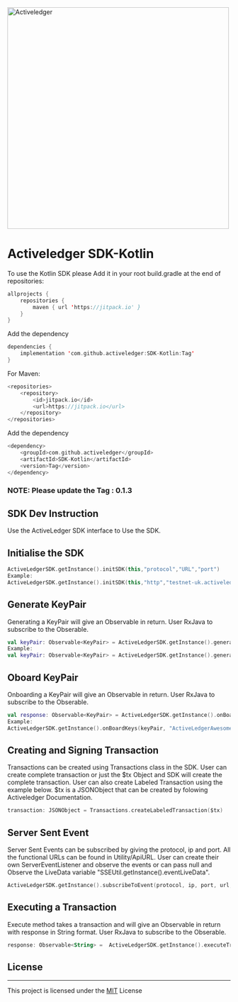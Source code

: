 <img src="https://www.activeledger.io/wp-content/uploads/2018/09/Asset-23.png" alt="Activeledger" width="500"/>


# Activeledger SDK-Kotlin

To use the Kotlin SDK please Add it in your root build.gradle at the end of repositories:

```Kotlin
allprojects {
	repositories {
		maven { url 'https://jitpack.io' }
	}
}
```

Add the dependency

```Kotlin
dependencies {
	implementation 'com.github.activeledger:SDK-Kotlin:Tag'
}
```

For Maven:

```Kotlin
<repositories>
	<repository>
		<id>jitpack.io</id>
		<url>https://jitpack.io</url>
	</repository>
</repositories>
```

Add the dependency

```Kotlin
<dependency>
	<groupId>com.github.activeledger</groupId>
	<artifactId>SDK-Kotlin</artifactId>
	<version>Tag</version>
</dependency>
```

### NOTE: Please update the Tag : 0.1.3

## SDK Dev Instruction

Use the ActiveLedger SDK interface to Use the SDK.

## Initialise the SDK

```Kotlin
ActiveLedgerSDK.getInstance().initSDK(this,"protocol","URL","port")
Example:
ActiveLedgerSDK.getInstance().initSDK(this,"http","testnet-uk.activeledger.io","5260")
```

## Generate KeyPair

Generating a KeyPair will give an Observable in return. User RxJava to subscribe to the Obserable.

```Kotlin
val keyPair: Observable<KeyPair> = ActiveLedgerSDK.getInstance().generateAndSetKeyPair(KeyType,SaveKeysToFile)
Example:
val keyPair: Observable<KeyPair> = ActiveLedgerSDK.getInstance().generateAndSetKeyPair(keyType,true)
```

## Oboard KeyPair

Onboarding a KeyPair will give an Observable in return. User RxJava to subscribe to the Obserable.

```Kotlin
val response: Observable<KeyPair> = ActiveLedgerSDK.getInstance().onBoardKeys(KeyPair, "KeyName")
Example:
ActiveLedgerSDK.getInstance().onBoardKeys(keyPair, "ActiveLedgerAwesomeKey")
```

## Creating and Signing Transaction

Transactions can be created using Transactions class in the SDK. User can create complete transaction or just the $tx Object and SDK will create the complete transaction. User can also create Labeled Transaction using the example below. 
$tx is a JSONObject that can be created by folowing Activeledger Documentation.

```Kotlin
transaction: JSONObject = Transactions.createLabeledTransaction($tx)
```

## Server Sent Event

Server Sent Events can be subscribed by giving the protocol, ip and port. All the functional URLs can be found in Utility/ApiURL.
User can create  their own ServerEventListener and observe the events or can pass null and Observe the LiveData variable "SSEUtil.getInstance().eventLiveData".

```Kotlin
ActiveLedgerSDK.getInstance().subscribeToEvent(protocol, ip, port, url, null/ServerEventListener)
```

## Executing a Transaction

Execute method takes a transaction and will give an Observable in return with response in String format. User RxJava to subscribe to the Obserable.

```Kotlin
response: Observable<String> =  ActiveLedgerSDK.getInstance().executeTransaction(String transactionJson)
```


## License

---

This project is licensed under the [MIT](https://github.com/activeledger/SDK-Kotlin/blob/master/LICENSE) License

